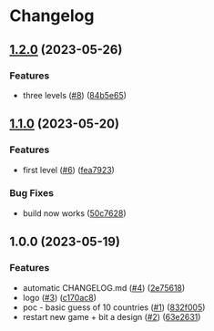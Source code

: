 # Changelog

## [1.2.0](https://github.com/super-maps-pointer/maps/compare/v1.1.0...v1.2.0) (2023-05-26)


### Features

* three levels ([#8](https://github.com/super-maps-pointer/maps/issues/8)) ([84b5e65](https://github.com/super-maps-pointer/maps/commit/84b5e65e57dba696986da899fe181009b9cb31b0))

## [1.1.0](https://github.com/super-maps-pointer/maps/compare/v1.0.0...v1.1.0) (2023-05-20)


### Features

* first level ([#6](https://github.com/super-maps-pointer/maps/issues/6)) ([fea7923](https://github.com/super-maps-pointer/maps/commit/fea7923016876af8ec4c75ef5fccd77e464c85e7))


### Bug Fixes

* build now works ([50c7628](https://github.com/super-maps-pointer/maps/commit/50c7628ca6242c8362c30223c1a877fd472da726))

## 1.0.0 (2023-05-19)


### Features

* automatic CHANGELOG.md ([#4](https://github.com/super-maps-pointer/maps/issues/4)) ([2e75618](https://github.com/super-maps-pointer/maps/commit/2e756186217b54c5e4d77c26a4513f22741b0c9b))
* logo ([#3](https://github.com/super-maps-pointer/maps/issues/3)) ([c170ac8](https://github.com/super-maps-pointer/maps/commit/c170ac8e33ef67f9cfd19a66c7edacbee8f0f466))
* poc - basic guess of 10 countries ([#1](https://github.com/super-maps-pointer/maps/issues/1)) ([832f005](https://github.com/super-maps-pointer/maps/commit/832f005c8f5688af7d9061497765bab958b2c497))
* restart new game + bit a design ([#2](https://github.com/super-maps-pointer/maps/issues/2)) ([63e2631](https://github.com/super-maps-pointer/maps/commit/63e263130dbb3ee2425d837982974be67c2c590a))
